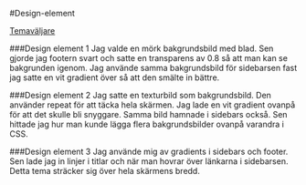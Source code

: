 #Design-element

[Temaväljare](theme-selector/")


###Design element 1
Jag valde en mörk bakgrundsbild med blad.
Sen gjorde jag footern svart och satte en transparens av 0.8 så att man kan se bakgrunden igenom.
Jag använde samma bakgrundsbild för sidebarsen fast jag satte en vit gradient över så att den smälte in bättre.

###Design element 2
Jag satte en texturbild som bakgrundsbild. Den använder repeat för att täcka hela skärmen.
Jag lade en vit gradient ovanpå för att det skulle bli snyggare. Samma bild hamnade i sidebars också.
Sen hittade jag hur man kunde lägga flera bakgrundsbilder ovanpå varandra i CSS.

###Design element 3
Jag använde mig av gradients i sidebars och footer.
Sen lade jag in linjer i titlar och när man hovrar över länkarna i sidebarsen.
Detta tema sträcker sig över hela skärmens bredd.
